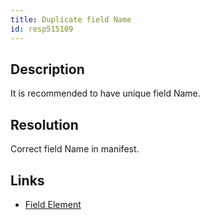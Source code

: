 ```yaml
---
title: Duplicate field Name
id: resp515109
---
```

## Description
It is recommended to have unique field Name.

## Resolution
Correct field Name in manifest.

## Links
- [Field Element](http://msdn.microsoft.com/en-us/library/office/aa979575.aspx)
